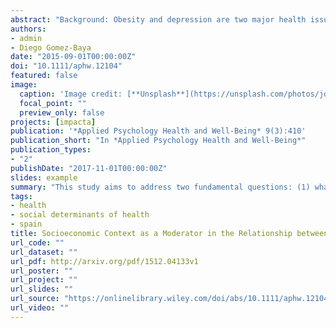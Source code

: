 ```yaml
---
abstract: "Background: Obesity and depression are two major health issues in contemporary societies. This study aims to address two fundamental questions: (1) what is the impact of macro-level adverse socioeconomic circumstances on depression? and (2) how do macro-level variations in the socioeconomic context affect the relationship between body mass index (BMI) and depression? Methods: Data from the 7th round of the European Social Survey were used, collected from a sample size of 37,623 participants and aggregated around a total of 20 countries. A random intercept multilevel model was constructed to study the variations in the relationship between depression and BMI. The contextual effect of risk of poverty, unemployment rate, and gross domestic product per capita were studied at the country level. Results: First, both unemployment and poverty risk were found to be positively associated with depressive disorders. Second, the results show that a higher risk of poverty at the macro level may increase the effect of BMI on depression in European countries. Conclusion: The present study provides new evidence suggesting that the obesity-depression relationship will be, on average, stronger in countries with poor socioeconomic conditions. Therefore, adverse socioeconomic contextual conditions may increase depression associated with obesity."
authors:
- admin
- Diego Gomez-Baya
date: "2015-09-01T00:00:00Z"
doi: "10.1111/aphw.12104"
featured: false
image:
  caption: 'Image credit: [**Unsplash**](https://unsplash.com/photos/jdD8gXaTZsc)'
  focal_point: ""
  preview_only: false
projects: [impacta]
publication: '*Applied Psychology Health and Well-Being* 9(3):410'
publication_short: "In *Applied Psychology Health and Well-Being*"
publication_types:
- "2"
publishDate: "2017-11-01T00:00:00Z"
slides: example
summary: "This study aims to address two fundamental questions: (1) what is the impact of macro-level adverse socioeconomic circumstances on depression? and (2) how do macro-level variations in the socioeconomic context affect the relationship between body mass index (BMI) and depression?"
tags:
- health
- social determinants of health
- spain
title: Socioeconomic Context as a Moderator in the Relationship between Body Mass Index and Depression in Europe
url_code: ""
url_dataset: ""
url_pdf: http://arxiv.org/pdf/1512.04133v1
url_poster: ""
url_project: ""
url_slides: ""
url_source: "https://onlinelibrary.wiley.com/doi/abs/10.1111/aphw.12104"
url_video: ""
---
```

